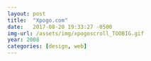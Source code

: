 ```yaml
---
layout: post
title:  "Xpogo.com"
date:   2017-08-20 19:33:27 -0500
img-url: /assets/img/xpogoscroll_TOOBIG.gif
year: 2008
categories: [design, web]
---
```

